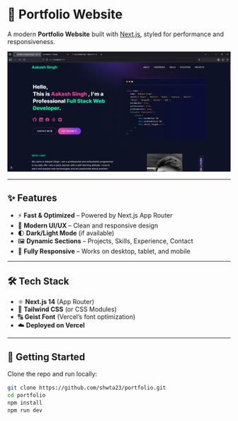 # 🚀 Portfolio Website  

A modern **Portfolio Website** built with [Next.js](https://nextjs.org), styled for performance and responsiveness.  

![portfolio](https://github.com/Shwta23/portfolio/blob/main/public/portfolio.png)

---

## ✨ Features  

- ⚡ **Fast & Optimized** – Powered by Next.js App Router  
- 🎨 **Modern UI/UX** – Clean and responsive design  
- 🌓 **Dark/Light Mode** (if available)  
- 🖼️ **Dynamic Sections** – Projects, Skills, Experience, Contact  
- 📱 **Fully Responsive** – Works on desktop, tablet, and mobile  

---

## 🛠️ Tech Stack  

- ⚛️ **Next.js 14** (App Router)  
- 💅 **Tailwind CSS** (or CSS Modules)  
- 🔠 **Geist Font** (Vercel’s font optimization)  
- ☁️ **Deployed on Vercel**  

---

## 📂 Getting Started  

Clone the repo and run locally:  

```bash
git clone https://github.com/shwta23/portfolio.git
cd portfolio
npm install
npm run dev
